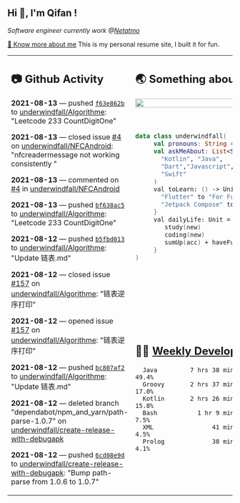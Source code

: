 <h2> Hi 👋, I'm Qifan ! </h2>
<p><em>Software engineer currently work @<a href="https://www.netatmo.com">Netatmo</a>
</em></p><p><a href="https://qifanyang.com/resume" target="_blank"> 🔭 Know more about me</a> This is my personal resume site, I built it for fun.</p>
<table><tr><td valign="top" rowspan="2">

 ## 📷 Github Activity
 <!-- githubActivity starts -->
  **2021-08-13** — pushed [`f63e862b`](https://github.com/underwindfall/Algorithme/commit/f63e862b8fd17f0a616027beb178a87fcd14c29c) to [underwindfall/Algorithme](https://api.github.com/repos/underwindfall/Algorithme): "Leetcode 233 CountDigitOne"

  **2021-08-13** — closed issue [#4](https://api.github.com/repos/underwindfall/NFCAndroid/issues/4) on [underwindfall/NFCAndroid](https://api.github.com/repos/underwindfall/NFCAndroid): "nfcreadermessage not working consistently "

  **2021-08-13** — commented on [#4](https://github.com/underwindfall/NFCAndroid/issues/4#issuecomment-898486194) in [underwindfall/NFCAndroid](https://api.github.com/repos/underwindfall/NFCAndroid)

  **2021-08-13** — pushed [`bf638ac5`](https://github.com/underwindfall/Algorithme/commit/bf638ac548637b0f9eb2013376c7c37a80a998a5) to [underwindfall/Algorithme](https://api.github.com/repos/underwindfall/Algorithme): "Leetcode 233 CountDigitOne"

  **2021-08-12** — pushed [`b5fbd013`](https://github.com/underwindfall/Algorithme/commit/b5fbd0138248230fc5da0db2ee06e8da671aea16) to [underwindfall/Algorithme](https://api.github.com/repos/underwindfall/Algorithme): "Update 链表.md"

  **2021-08-12** — closed issue [#157](https://api.github.com/repos/underwindfall/Algorithme/issues/157) on [underwindfall/Algorithme](https://api.github.com/repos/underwindfall/Algorithme): "链表逆序打印"

  **2021-08-12** — opened issue [#157](https://api.github.com/repos/underwindfall/Algorithme/issues/157) on [underwindfall/Algorithme](https://api.github.com/repos/underwindfall/Algorithme): "链表逆序打印"

  **2021-08-12** — pushed [`bc807af2`](https://github.com/underwindfall/Algorithme/commit/bc807af2d0bad957b956d9f4981ca34ca0af614c) to [underwindfall/Algorithme](https://api.github.com/repos/underwindfall/Algorithme): "Update 链表.md"

  **2021-08-12** — deleted branch "dependabot/npm_and_yarn/path-parse-1.0.7" on [underwindfall/create-release-with-debugapk](https://api.github.com/repos/underwindfall/create-release-with-debugapk)

  **2021-08-12** — pushed [`6cd08e9d`](https://github.com/underwindfall/create-release-with-debugapk/commit/6cd08e9d29e6de4ca937331cce8ff0d9de1d6039) to [underwindfall/create-release-with-debugapk](https://api.github.com/repos/underwindfall/create-release-with-debugapk): "Bump path-parse from 1.0.6 to 1.0.7"
 <!-- githubActivity ends -->
 </td><td valign="top">

 ## 🌏 Something about me
 <!-- profile starts -->
 <a href="https://github.com/underwindfall" width="100%">
   <img src="http://github-readme-streak-stats.herokuapp.com?user=underwindfall&theme=algolia&hide_border=true&dates=30DD8A&background=00000000" width="100%"/>
 </a>
 <br/>
 <br/>
 <br/>

 ```kotlin
 data class underwindfall(
      val pronouns: String = "he|him",
      val askMeAbout: List<String> = listOf(
        "Kotlin", "Java",
        "Dart","Javascript", "Typescript",
        "Swift"
      )
      val toLearn: () -> Unit = {
        "Flutter" to "For Fun",
        "Jetpack Compose" to "Future"
      }
      val dailyLife: Unit = (0..end).reduce { acc, new ->
         study(new)
         coding(new)
         sumUp(acc) + haveFun(new)
      }
 )
 ```
 <!-- profile ends -->
 </td></tr><tr><td valign="top">

 ## 🏊‍♂️ <a href="https://gist.github.com/underwindfall/377ee88ba1fabd1e93516e48ca9c61eb" target="_blank">Weekly Development Breakdown</a>
  <!-- codeTime starts -->
  ```text
    Java         7 hrs 38 mins  ■■■■■■■■■■■■■■■◱□□□□□□□□  49.4%
    Groovy       2 hrs 37 mins  ■■■■■■■▥□□□□□□□□□□□□□□□□  17.0%
    Kotlin       2 hrs 26 mins  ■■■■■■■◱□□□□□□□□□□□□□□□□  15.8%
    Bash           1 hr 9 mins  ■■■■■◱□□□□□□□□□□□□□□□□□□   7.5%
    XML                41 mins  ■■■■▥□□□□□□□□□□□□□□□□□□□   4.5%
    Prolog             38 mins  ■■■■▥□□□□□□□□□□□□□□□□□□□   4.1%
  ```
  <!-- codeTime starts -->
  </td></tr></table>
